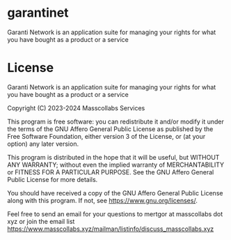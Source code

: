 # garantinet

Garanti Network is an application suite for managing your rights for what you have bought as a product or a service

# License

Garanti Network is an application suite for managing your rights for what you have bought as a product or a service

Copyright (C) 2023-2024 Masscollabs Services

This program is free software: you can redistribute it and/or modify
it under the terms of the GNU Affero General Public License as published
by the Free Software Foundation, either version 3 of the License, or
(at your option) any later version.

This program is distributed in the hope that it will be useful,
but WITHOUT ANY WARRANTY; without even the implied warranty of
MERCHANTABILITY or FITNESS FOR A PARTICULAR PURPOSE.  See the
GNU Affero General Public License for more details.

You should have received a copy of the GNU Affero General Public License
along with this program.  If not, see <https://www.gnu.org/licenses/>.

Feel free to send an email for your questions to mertgor at masscollabs dot xyz or join the email list https://www.masscollabs.xyz/mailman/listinfo/discuss_masscollabs.xyz
